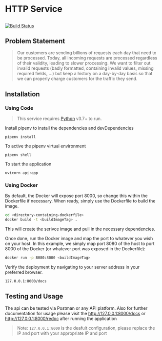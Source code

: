 # HTTP Service
## 

[![Build Status](https://travis-ci.org/joemccann/dillinger.svg?branch=master)](https://travis-ci.org/joemccann/dillinger)


## Problem Statement

> Our customers are sending billions of requests each day that need to be processed. Today, all incoming requests are processed regardless of their validity, leading to slower processing. We want to filter out invalid requests (badly formatted, containing invalid values, missing required fields, …) but keep a history on a day-by-day basis so that we can properly charge customers for the traffic they send.

## Installation
### Using Code
> This service requires [Python](https://www.python.org/) v3.7+ to run.

Install pipenv to install the dependencies and devDependencies

```pip install pipenv
pipenv install
```
To active the pipenv virtual environment
```
pipenv shell
```

To start the application
```
uvicorn api:app
```
### Using Docker
By default, the Docker will expose port 8000, so change this within the Dockerfile if necessary. When ready, simply use the Dockerfile to build the image.

```sh
cd <directory-containing-dockerfile>
docker build -t <buildImageTag> .
```

This will create the serivce image and pull in the necessary dependencies.

Once done, run the Docker image and map the port to whatever you wish on your host. In this example, we simply map port 8080 of the host to port 8000 of the Docker (or whatever port was exposed in the Dockerfile):

```sh
docker run -p 8080:8000 <buildImageTag>
```

>
Verify the deployment by navigating to your server address in your preferred browser.

```sh
127.0.0.1:8000/docs
```


## Testing and Usage

The api can be tested via Postman or any API platform. Also for further documentation for usage please visit the http://127.0.0.1:8000/docs or http://127.0.0.1:8000/redoc after running the application
> Note: `127.0.0.1:8000` is the deafult configuration, please replace the IP and port with your appropriate IP and port





